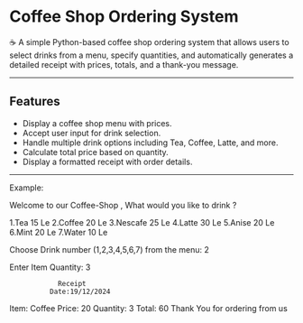 # Coffee Shop Ordering System

☕ A simple Python-based coffee shop ordering system that allows users to select drinks from a menu, specify quantities, and automatically generates a detailed receipt with prices, totals, and a thank-you message.

---

## Features
- Display a coffee shop menu with prices.
- Accept user input for drink selection.
- Handle multiple drink options including Tea, Coffee, Latte, and more.
- Calculate total price based on quantity.
- Display a formatted receipt with order details.

---
Example:

Welcome to our Coffee-Shop , What would you like to drink ?

 1.Tea   15 Le
 2.Coffee   20 Le
 3.Nescafe   25 Le
 4.Latte   30 Le
 5.Anise   20 Le
 6.Mint   20 Le
 7.Water   10 Le

Choose Drink number (1,2,3,4,5,6,7) from the menu: 2

Enter Item Quantity: 3

                Receipt                       
              Date:19/12/2024  
         
Item: Coffee
Price: 20
Quantity: 3
Total: 60
Thank You for ordering from us
